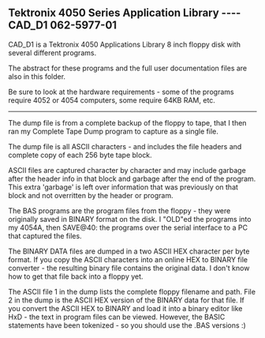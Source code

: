 Tektronix 4050 Series Application Library ---- CAD_D1 062-5977-01
----

CAD_D1 is a Tektronix 4050 Applications Library 8 inch floppy disk with several different programs.

The abstract for these programs and the full user documentation files are also in this folder.

Be sure to look at the hardware requirements - some of the programs require 4052 or 4054 computers, some require 64KB RAM, etc.

-------------
The dump file is from a complete backup of the floppy to tape, that I then ran my Complete Tape Dump program to capture as a single file.

The dump file is all ASCII characters - and includes the file headers and complete copy of each 256 byte tape block.

ASCII files are captured character by character and may include garbage after the header info in that block and garbage after the end of the program. This extra 'garbage' is left over information that was previously on that block and not overritten by the header or program.

The BAS programs are the program files from the floppy - they were originally saved in BINARY format on the disk. I "OLD"ed the programs into my 4054A, then SAVE@40: the programs over the serial interface to a PC that captured the files.

The BINARY DATA files are dumped in a two ASCII HEX character per byte format. If you copy the ASCII characters into an online HEX to BINARY file converter - the resulting binary file contains the original data. I don't know how to get that file back into a floppy yet.

The ASCII file 1 in the dump lists the complete floppy filename and path. File 2 in the dump is the ASCII HEX version of the BINARY data for that file. If you convert the ASCII HEX to BINARY and load it into a binary editor like HxD - the text in program files can be viewed. However, the BASIC statements have been tokenized - so you should use the .BAS versions :)
